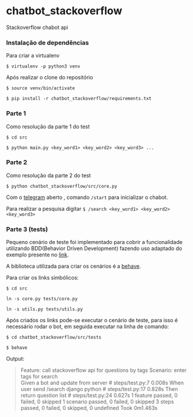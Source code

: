 # chatbot_stackoverflow
Stackoverflow chabot api

### Instalação de dependências

Para criar a virtualenv

`$ virtualenv -p python3 venv`

Após realizar o clone do repositório

`$ source venv/bin/activate`

`$ pip install -r chatbot_stackoverflow/requirements.txt`

### Parte 1

Como resolução da parte 1 do test

`$ cd src`

`$ python main.py <key_word1> <key_word2> <key_word3> ...`

### Parte 2 

Como resolução da parte 2 do test

`$ python chatbot_stackoverflow/src/core.py`

Com o [telegram](http://t.me/danrs_bot) aberto , comando `/start` para inicializar o chabot. 

Para realizar a pesquisa digitar `$ /search <key_word1> <key_word2> <key_word3>`


### Parte 3 (tests)

Pequeno cenário de teste foi implementado para cobrir a funcionalidade utilizando BDD(Behavior Driven Development) fazendo uso adaptado do exemplo presente no [link](https://github.com/mmdaz/feature_testing_chat_bots).

A biblioteca utilizada para criar os cenários é a [behave](https://behave.readthedocs.io/en/latest/tutorial.html). 

Para criar os links simbólicos:

`$ cd src`

`ln -s core.py tests/core.py`

`ln -s utils.py tests/utils.py`

Após criados os links pode-se executar o cenário de teste, para isso é necessário rodar o bot, em seguida executar na linha de comando:

`$ cd chatbot_stackoverflow/src/tests`

`$ behave`


Output:

> Feature: call stackoverflow api for questions  by tags 
  Scenario: enter tags for search        
    Given a bot and update from server   # steps/test.py:7 0.008s
    When user send /search django python # steps/test.py:17 0.828s
    Then return question list            # steps/test.py:24 0.627s
1 feature passed, 0 failed, 0 skipped
1 scenario passed, 0 failed, 0 skipped
3 steps passed, 0 failed, 0 skipped, 0 undefined
Took 0m1.463s



